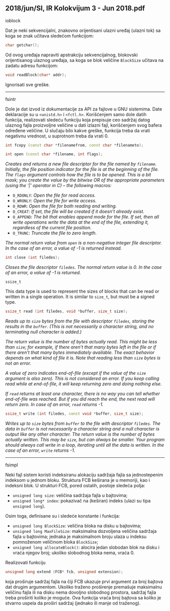 2018/jun/SI, IR Kolokvijum 3 - Jun 2018.pdf
--------------------------------------------------------------------------------
ioblock

Dat je neki sekvencijalni, znakovno orijentisani ulazni uređaj (ulazni tok) sa koga se znak
učitava sledećom funkcijom:
```cpp
char getchar();
```
Od ovog uređaja napraviti apstrakciju sekvencijalnog, blokovski orijentisanog ulaznog
uređaja, sa koga se blok veličine `BlockSize` učitava na zadatu adresu funkcijom:
```cpp
void readBlock(char* addr);
```
Ignorisati sve greške.

--------------------------------------------------------------------------------
fsintr

Dole je dat izvod iz dokumentacije za API za fajlove u GNU sistemima. Date deklaracije su u
`<unistd.h>` i `<fctl.h>`. Korišćenjem samo dole datih funkcija, realizovati sledeću funkciju
koja prepisuje ceo sadržaj datog ulaznog fajla proizvoljne veličine u dati izlazni fajl,
korišćenjem svog bafera određene veličine. U slučaju bilo kakve greške, funkcija treba da
vrati negativnu vrednost, u suprotnom treba da vrati 0.
```cpp
int fcopy (const char *filenamefrom, const char *filenameto);
```
```cpp
int open (const char *filename, int flags);
```
*Creates and returns a new file descriptor for the file named by `filename`. Initially, the file position indicator for the file is at the beginning of the file. The `flags` argument controls how the file is to be opened. This is a bit mask; you create the value by the bitwise OR of the appropriate parameters (using the ‘|’ operator in C) – the following macros:*

* `O_RDONLY`: *Open the file for read access.*
* `O_WRONLY`: *Open the file for write access.*
* `O_RDWR`: *Open the file for both reading and writing.*
* `O_CREAT`: *If set, the file will be created if it doesn’t already exist.*
* `O_APPEND`: *The bit that enables append mode for the file. If set, then all write operations write the data at the end of the file, extending it, regardless of the current file position.*
* `O_TRUNC`: *Truncate the file to zero length.*

*The normal return value from `open` is a non-negative integer file descriptor. In the case of an error, a value of -1 is returned instead.*
```cpp
int close (int filedes);
```
*Closes the file descriptor `filedes`. The normal return value is 0. In the case of an error, a value of -1 is returned.*

`ssize_t`

This data type is used to represent the sizes of blocks that can be read or written in a single operation. It is
similar to `size_t`, but must be a signed type.
```cpp
ssize_t read (int filedes, void *buffer, size_t size);
```
*Reads up to `size` bytes from the file with descriptor `filedes`, storing the results in the `buffer`. (This is not necessarily a character string, and no terminating null character is added.)*

*The return value is the number of bytes actually read. This might be less than `size`; for example, if there aren’t that many bytes left in the file or if there aren’t that many bytes immediately available. The exact behavior depends on what kind of file it is. Note that reading less than `size` bytes is not an error.*

*A value of zero indicates end-of-file (except if the value of the `size` argument is also zero). This is not considered an error. If you keep calling read while at end-of-file, it will keep returning zero and doing nothing else.*

*If `read` returns at least one character, there is no way you can tell whether end-of-file was reached. But if you did reach the end, the next read will return zero. In case of an error, `read` returns -1.*
```cpp
ssize_t write (int filedes, const void *buffer, size_t size);
```
*Writes up to `size` bytes from `buffer` to the file with descriptor `filedes`. The data in `buffer` is not necessarily a character string and a null character is output like any other character. The return value is the number of bytes actually written. This may be `size`, but can always be smaller. Your program should always call write in a loop, iterating until all the data is written. In the case of an error, `write` returns -1.*

--------------------------------------------------------------------------------
fsimpl

Neki fajl sistem koristi indeksiranu alokaciju sadržaja fajla sa jednostepenim indeksom u
jednom bloku. Struktura FCB keširana je u memoriji, kao i indeksni blok. U strukturi FCB,
pored ostalih, postoje sledeća polja:

- `unsigned long size`: veličina sadržaja fajla u bajtovima;
- `unsigned long* index`: pokazivač na (keširan) indeks (ulazi su tipa `unsigned long`).

Osim toga, definisane su i sledeće konstante i funkcija:

- `unsigned long BlockSize`: veličina bloka na disku u bajtovima;
- `unsigned long MaxFileSize`: maksimalna dozvoljena veličina sadržaja fajla u
bajtovima;  jednaka je maksimalnom broju ulaza u indeksu pomnoženom veličinom
bloka `BlockSize`;
- `unsigned long allocateBlock()`: alocira jedan slobodan blok na disku i vraća
njegov broj; ukoliko slobodnog bloka nema, vraća 0.

Realizovati funkciju
```cpp
unsigned long extend (FCB* fcb, unsigned extension);
```
koja proširuje sadržaj fajla na čiji FCB ukazuje prvi argument za broj bajtova dat drugim
argumentom. Ukoliko traženo proširenje premašuje maksimalnu veličinu fajla ili na disku
nema dovoljno slobodnog prostora, sadržaj fajla treba proširiti koliko je moguće. Ova funkcija
vraća broj bajtova sa koliko je stvarno uspela da proširi sadržaj (jednako ili manje od
traženog).
